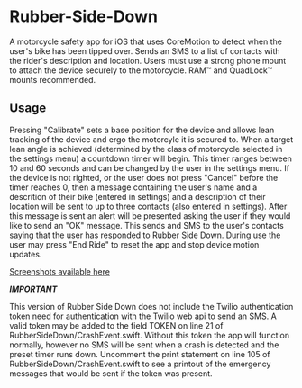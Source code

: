 # Rubber-Side-Down
A motorcycle safety app for iOS that uses CoreMotion to detect when the user's bike has been tipped over. Sends an SMS to a list of 
contacts with the rider's description and location. Users must use a strong phone mount to attach the device securely to the motorcycle. RAM&trade; and QuadLock&trade; mounts recommended.

## Usage
Pressing "Calibrate" sets a base position for the device and allows lean tracking of the device and ergo the motorcyle it is secured to. When a target lean angle is achieved (determined by the class of motorcycle selected in the settings menu) a countdown timer will begin.
This timer ranges between 10 and 60 seconds and can be changed by the user in the settings menu. If the device is not righted, or the user
does not press "Cancel" before the timer reaches 0, then a message containing the user's name and a descrition of their bike (entered in settings) and a description of their location will be sent to up to three contacts (also entered in settings). After this message is sent an alert will be presented asking the user if they would like to send an "OK" message. This sends and SMS to the user's contacts saying that the user has responded to Rubber Side Down. During use the user may press "End Ride" to reset the app and stop device motion updates.

[Screenshots available here](https://imgur.com/a/04EqyXt)


***IMPORTANT***

This version of Rubber Side Down does not include the Twilio authentication token need for authentication with the Twilio web api to 
send an SMS. A valid token may be added to the field TOKEN on line 21 of RubberSideDown/CrashEvent.swift. Without this token the app
will function normally, however no SMS will be sent when a crash is detected and the preset timer runs down. Uncomment the print statement
on line 105 of RubberSideDown/CrashEvent.swift to see a printout of the emergency messages that would be sent if the token was present.
